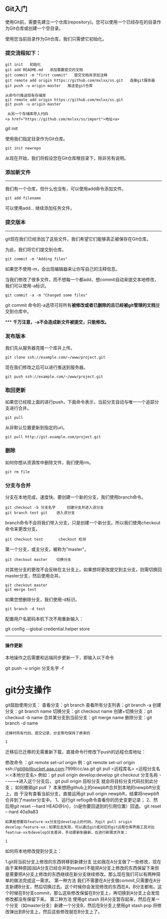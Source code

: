 ## Git入门

使用Git前，需要先建立一个仓库(repository)。您可以使用一个已经存在的目录作为Git仓库或创建一个空目录。

使用您当前目录作为Git仓库，我们只需使它初始化。

### 提交流程如下：

```
git init   初始化
git add README.md   添加需要提交的文档
git commit -m "first commit"   提交文档并添加注释
git remote add origin https://github.com/mxlxx/ss.git   连接git服务器
git push -u origin master   推送至git仓库
```

```
从命令行推送现有存储库
git remote add origin https://github.com/mxlxx/ss.git
git push -u origin master
 
 从另一个存储库导入代码
<a href="https://github.com/mxlxx/ss/import">地址<a>
```

git init

使用我们指定目录作为Git仓库。

```
git init newrepo
```

从现在开始，我们将假设您在Git仓库根目录下，除非另有说明。

### 添加新文件

---

我们有一个仓库，但什么也没有，可以使用add命令添加文件。

```
git add filename
```

可以使用add... 继续添加任务文件。

### 提交版本

---

git现在我们已经添加了这些文件，我们希望它们能够真正被保存在Git仓库。

为此，我们将它们提交到仓库。

```
git commit -m "Adding files"
```

如果您不使用-m，会出现编辑器来让你写自己的注释信息。

当我们修改了很多文件，而不想每一个都add，想commit自动来提交本地修改，我们可以使用-a标识。

```
git commit -a -m "Changed some files"
```

git commit 命令的-a选项可将所有**被修改或者已删除的且已经被git管理的文档**提交到仓库中。

*** **千万注意，-a不会造成新文件被提交，只能修改。**

### 发布版本

我们先从服务器克隆一个库并上传。

```
git clone ssh://example.com/~/www/project.git
```

现在我们修改之后可以进行推送到服务器。

```
git push ssh://example.com/~/www/project.git
```

### 取回更新

如果您已经按上面的进行push，下面命令表示，当前分支自动与唯一一个追踪分支进行合并。

```
git pull
```

从非默认位置更新到指定的url。

```
git pull http://git.example.com/project.git
```

### 删除

如何你想从资源库中删除文件，我们使用rm。

```
git rm file
```

### 分支与合并

分支在本地完成，速度快。要创建一个新的分支，我们使用branch命令。

```
git checkout -b 分支名字     创建分支并进入该分支 
git branch test git    进入该分支
```

branch命令不会将我们带入分支，只是创建一个新分支。所以我们使用checkout命令来更改分支。

```
git checkout test       checkout 检测
```

第一个分支，或主分支，被称为"master"。

```
git checkout master    切换分支
```

对其他分支的更改不会反映在主分支上。如果想将更改提交到主分支，则需切换回master分支，然后使用合并。

```
git checkout master
git merge test
```

如果您想删除分支，我们使用-d标识。

```
git branch -d test
```

配置用户名密码本机下次不用重新输入：

git config --global credential.helper store

---

#### 操作更新

本地操作之后需要和远端同步更新一下，即输入以下命令

git push -u origin 分支名字 -f



# git分支操作

git鼓励使用分支：
查看分支：git branch
查看所有分支列表：git branch -a
创建分支：git branch name
切换分支：git checkout name
创建+切换分支：git checkout -b name
合并某分支到当前分支：git merge name
删除分支：git branch -d name

	迁移时所有代码、提交记录、分支等均保持了原来的
	
	1

迁移后已迁移的无需重新下载，直接命令行修改下push的远程仓库地址：

修改命令 ：git remote set-url origin
例：git remote set-url origin ssh://git@bitbucket.aaa.com:7999/cc/aa.git
git pull <远程库名> <远程分支名>:<本地分支名>
例如：git pull origin develop:develop
git checkout 分支名称 ----->进入这个分支后，
git pull origin 目标分支 就会将目标分支代码拉到此分支；
如何撤销git pull ？
本来想把github上的newpbft合并到本地的newpbft分支上，由 于没有查看当前分支，直接运用git pull origin newpbft，结果将newpbft合并到了master分支中。
1、运行git reflog命令查看你的历史变更记录；
2、然后用git reset --hard HEAD@{n}，（n是你要回退到的引用位置）回退。 git reset --hard 40a9a83

    如果是想要将feature-xx分支拉develop上的代码，为git pull origin develop:feature-xx；如果拉去失败，可以通过git或对应的git远程仓库界面工具对比featrue-xx与develop分支差异，手动更新到最新，在进行新需求开发；
    
    1

如何将本地修改提到分支上：

1.git将当前分支上修改的东西转移到新建分支
比如我在A分支做了一些修改，现在由于某种原因(如A分支已经合并到master)不能把A分支上修改的东西保留下来但是需要把A分支上修改的东西继续在新分支继续修改。那么现在我们可以有两种简单的做法完成这一需求。
第一种方法
我们不需要在A分支做commit,只需要在A分支新建B分支，然后切换过去。这个时候你会发现修改的东西在A，B分支都有。这个时候在B分支commit，那么这些修改保留在B分支上，再切换到A分支上会发现修改都没有保留下来。
第二种方法
使用git stash 将A分支暂存起来，然后在某一个分支（如master分支）新建一个分支B，然后在B分支上使用git stash pop 将修改弹出到B分支上，然后这些修改就在B分支上了。